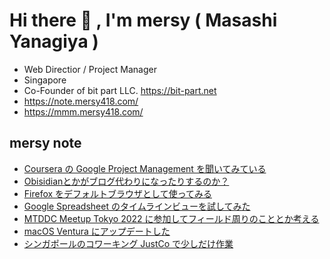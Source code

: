 # Hi there 👋 , I'm mersy ( Masashi Yanagiya )

- Web Directior / Project Manager
- Singapore
- Co-Founder of bit part LLC. https://bit-part.net
- https://note.mersy418.com/
- https://mmm.mersy418.com/

## mersy note
<!-- BLOG-POST-LIST:START -->
- [Coursera の Google Project Management を聞いてみている](https://note.mersy418.com/article/coursera-google-project-management?utm_source=feed)
- [Obisidianとかがブログ代わりになったりするのか？](https://note.mersy418.com/article/blog-note-obisidian-etc?utm_source=feed)
- [Firefox をデフォルトブラウザとして使ってみる](https://note.mersy418.com/article/firefox-default-browser?utm_source=feed)
- [Google Spreadsheet のタイムラインビューを試してみた](https://note.mersy418.com/article/google-spreadsheet-timeline-view?utm_source=feed)
- [MTDDC Meetup Tokyo 2022 に参加してフィールド周りのこととか考える](https://note.mersy418.com/article/mtddc-meetup-tokyo-2022?utm_source=feed)
- [macOS Ventura にアップデートした](https://note.mersy418.com/article/macos-ventura?utm_source=feed)
- [シンガポールのコワーキング JustCo で少しだけ作業](https://note.mersy418.com/article/work-from-justco?utm_source=feed)
<!-- BLOG-POST-LIST:END -->
